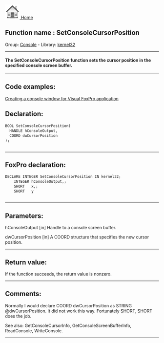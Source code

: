 [<img src="../../images/home.png"> Home ](https://github.com/VFPX/Win32API)  

## Function name : SetConsoleCursorPosition
Group: [Console](../../functions_group.md#Console)  -  Library: [kernel32](../../libraries.md#kernel32)  
***  


#### The SetConsoleCursorPosition function sets the cursor position in the specified console screen buffer.
***  


## Code examples:
[Creating a console window for Visual FoxPro application](../../samples/sample_474.md)  

## Declaration:
```foxpro  
BOOL SetConsoleCursorPosition(
  HANDLE hConsoleOutput,
  COORD dwCursorPosition
);
  
```  
***  


## FoxPro declaration:
```foxpro  
DECLARE INTEGER SetConsoleCursorPosition IN kernel32;
	INTEGER hConsoleOutput,;
	SHORT   x,;
	SHORT   y
  
```  
***  


## Parameters:
hConsoleOutput 
[in] Handle to a console screen buffer. 

dwCursorPosition 
[in] A COORD structure that specifies the new cursor position.  
***  


## Return value:
If the function succeeds, the return value is nonzero.  
***  


## Comments:
Normally I would declare COORD dwCursorPosition as STRING @dwCursorPosition. It did not work this way. Fortunately SHORT, SHORT does the job.  
  
See also: GetConsoleCursorInfo, GetConsoleScreenBufferInfo, ReadConsole, WriteConsole.  
  
***  

